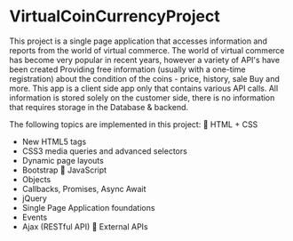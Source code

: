 # VirtualCoinCurrencyProject

This project is a single page application that accesses information and reports from the world of virtual commerce.
The world of virtual commerce has become very popular in recent years, however a variety of API's have been created
Providing free information (usually with a one-time registration) about the condition of the coins - price, history, sale Buy and more.
This app  is a client side app only that contains various API calls.
All information is stored solely on the customer side, there is no information that requires storage in the Database & backend.

The following topics are implemented in this project:
 HTML + CSS
- New HTML5 tags
- CSS3 media queries and advanced selectors
- Dynamic page layouts
- Bootstrap
 JavaScript
- Objects
- Callbacks, Promises, Async Await
- jQuery
- Single Page Application foundations
- Events
- Ajax (RESTful API)
 External APIs


